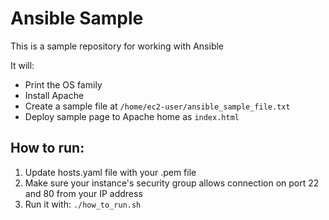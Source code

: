 # Ansible Sample

This is a sample repository for working with Ansible

It will:
* Print the OS family
* Install Apache
* Create a sample file at ```/home/ec2-user/ansible_sample_file.txt```
* Deploy sample page to Apache home as ```index.html```

## How to run:

1. Update hosts.yaml file with your .pem file
2. Make sure your instance's security group allows connection on port 22 and 80 from your IP address
3. Run it with: ```./how_to_run.sh```